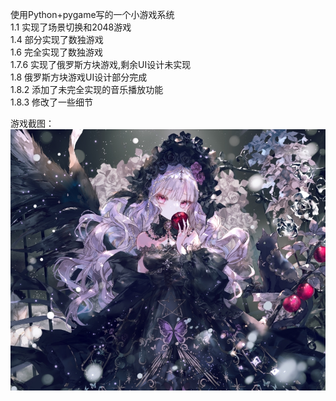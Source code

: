 使用Python+pygame写的一个小游戏系统  
1.1 实现了场景切换和2048游戏  
1.4 部分实现了数独游戏  
1.6 完全实现了数独游戏  
1.7.6 实现了俄罗斯方块游戏,剩余UI设计未实现  
1.8 俄罗斯方块游戏UI设计部分完成  
1.8.2 添加了未完全实现的音乐播放功能  
1.8.3 修改了一些细节  



游戏截图：
![Image text](/img/bg.jpg)
